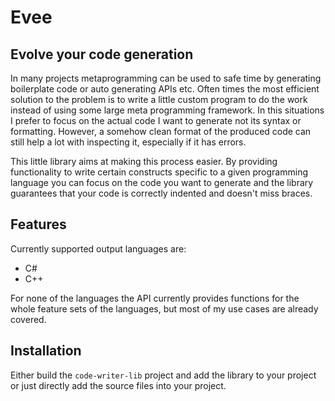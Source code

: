 # Evee
## Evolve your code generation
In many projects metaprogramming can be used to safe time by generating boilerplate code or auto
generating APIs etc. Often times the most efficient solution to the problem is to write a little custom program
to do the work instead of using some large meta programming framework. In this situations I prefer to focus
on the actual code I want to generate not its syntax or formatting. However, a somehow clean format of the produced code
can still help a lot with inspecting it, especially if it has errors.

This little library aims at making this process easier. By providing functionality to write certain constructs specific
to a given programming language you can focus on the code you want to generate and the library guarantees that your code is correctly indented and
doesn't miss braces.

## Features

Currently supported output languages are:
 - C#
 - C++

For none of the languages the API currently provides functions for the whole feature sets of the languages, but
most of my use cases are already covered.

## Installation

Either build the `code-writer-lib` project and add the library to your project or just directly add the
source files into your project.